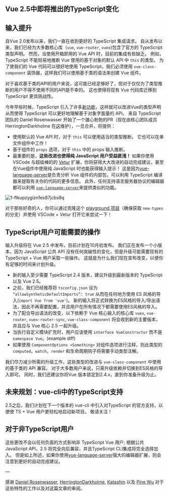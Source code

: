 ## Vue 2.5中即将推出的TypeScript变化

## 输入提升

自Vue 2.0发布以来，我们一直在收到更好的 TypeScript 集成请求。 自从发布以来，我们已经为大多数核心库（`vue`, `vue-router`, `vuex`)包含了官方的 TypeScript 类型声明。 然而，当使用开箱即用的 Vue API 时，目前的集成有些缺乏。 例如，TypeScript 不能轻易地推断 Vue 使用的基于对象的默认 API 中 `this` 的类型。 为了使我们的 Vue 代码可以很好地使用 TypeScript，我们必须使用 `vue-class-component` 装饰器，这样我们可以使用基于类的语法来创建 Vue 组件。

对于喜欢基于类的API的用户来说，这可能已经足够好了，但对于仅仅为了类型推断的用户不得不使用不同的API是不幸的。 这也使得将现有 Vue 代码库迁移到 TypeScript 更具挑战性。

今年早些时候，TypeScript 引入了许多[新功能](https://github.com/Microsoft/TypeScript/pull/14141)，这样就可以改进Vue的类型声明从而使得 TypeScript 可以更好地理解基于对象字面量的 API。 来自 TypeScript 团队的 Daniel Rosenwasser 开始了一个雄心勃勃的PR（现在由核心团队成员 HerringtonDarkholme 在[这](https://github.com/vuejs/vue/pull/6391)维护），一旦合并，将提供：

* 使用默认的 Vue API 时，对于 `this` 可以使用适当的类型推断。 它也可以在单文件组件中工作！
* 基于组件的 `props` 选项，对于 `this` 中的 props 输入推断。
* 最重要的是，**这些改进也使得纯 JavaScript 用户受益匪浅！** 如果你使用 VSCode 与超级棒的的 [Vetur](https://github.com/vuejs/vetur) 扩展，你将获得大大改进的自动完成建议，甚至在Vue组件中使用纯 JavaScript 时也能获得输入提示！ 这是因为[vue-language-server](https://www.npmjs.com/package/vue-language-server)是负责分析 Vue 组件的内部包，可以利用 TypeScript 编译器来提取有关你的代码的更多信息。 此外，任何支持语言服务器协议的编辑器都可以利用 [`vue-language-server`](https://github.com/vuejs/vetur/tree/master/server)来提供类似的功能。

![1-ftkupzygizn1es87jcbs8q](https://user-images.githubusercontent.com/12164075/31341266-932f5cc8-ad3b-11e7-8677-addf8d3ad5d4.gif)

对于那些好奇的人，你可以通过克隆这个 [playground 项目](https://github.com/octref/veturpack/tree/new-types)（确保获取 `new-types` 的分支）并使用 VSCode + Vetur 打开它来尝试一下！

## TypeScript用户可能需要的操作

输入升级将在 Vue 2.5 中发布，目前计划在10月初发布。 我们正在发布一个小版本，因为 JavaScript 公共 API 没有任何突破性的变化，但是升级可能需要现有的 TypeScript + Vue 用户采取一些操作。 这就是为什么我们现在宣布改变，以便你有足够的时间来计划升级。

* 新的输入至少需要 TypeScript 2.4 版本，建议升级到最新版本的 TypeScript 以及 Vue 2.5。
* 之前，我们已经推荐将 `tsconfig.json` 设为 `“allowSyntheticDefaultImports”: true` 从而在任何地方使用 ES 风格的导入(`import Vue from 'vue'`)。 新的输入将正式转换为ES风格的导入/导出语法，因此不再需要配置，并且用户在所有情况下都需要使用ES风格的导入。
* 为了配合导出语法的改变，以下依赖于 Vue 核心输入的核心库 `vuex`, `vue-router`, `vuex-router-sync`, `vue-class-component` 将会收到新的主要版本，并且应与 Vue 核心 2.5 一起升级。
* 当执行自定义模块扩充时，用户应该使用 `interface VueConstructor` 而不是 `namespace Vue`。(example diff)
* 如果使用 `ComponentOptions <Something>` 对组件选项进行注释，则此类型的 `computed`，`watch`，`render` 和生命周期钩子将需要手动类型注解。

我们尽力减少所需的升级工作，这些类型的改进与 `vue-class-component` 中使用的基于类的 API 兼容。 对于大多数用户来说，只需升级依赖并切换到ES风格的导入即可。 同时，我们还建议你将Vue 版本锁定到2.4.x，直到你准备升级为止。

## 未来规划：vue-cli中的TypeScript支持

2.5之后，我们计划在下一个版本的 vue-cli 中引入对TypeScript 的官方支持，以便使 TS + Vue 用户更轻松地启动新项目。 敬请关注！

## 对于非TypeScript用户

这些更改不会以任何负面的方式影响非 TypeScript Vue 用户; 根据公共JavaScript API，2.5 将完全向后兼容，并且TypeScript CLI集成将完全选择加入。 但是如上所述，如果你使用[vue-language-server](https://github.com/vuejs/vetur/tree/master/server)强大的编辑器扩展，则会注意到更好的自动完成建议。

—

感谢 [Daniel Rosenwasser](https://github.com/danielrosenwasser), [HerringtonDarkholme](https://github.com/HerringtonDarkholme), [Katashin](https://github.com/ktsn) 以及 [Pine Wu](https://github.com/octref) 对于这些特性的工作以及对这篇文章的审阅。
